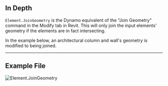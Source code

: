 ## In Depth
`Element.JoinGeometry` is the Dynamo equivalent of the "Join Geometry" command in the Modify tab in Revit. This will only join the input elements' geometry if the elements are in fact intersecting.

In the example below, an architectural column and wall's geometry is modified to being joined.
___
## Example File

![Element.JoinGeometry](./Revit.Elements.Element.JoinGeometry_img.jpg)
